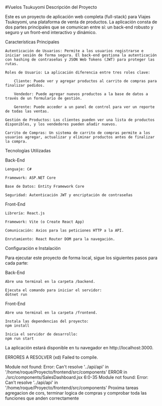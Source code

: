 #Vuelos Tsukuyomi
Descripción del Proyecto

Este es un proyecto de aplicación web completa (full-stack) para Viajes Tsukoyomi, una plataforma de venta de productos. La aplicación consta de dos partes principales que se comunican entre sí: un back-end robusto y seguro y un front-end interactivo y dinámico.

Características Principales

    Autenticación de Usuarios: Permite a los usuarios registrarse e iniciar sesión de forma segura. El back-end gestiona la autenticación con hashing de contraseñas y JSON Web Tokens (JWT) para proteger las rutas.

    Roles de Usuario: La aplicación diferencia entre tres roles clave:

        Cliente: Puede ver y agregar productos al carrito de compras para finalizar pedidos.

        Vendedor: Puede agregar nuevos productos a la base de datos a través de un formulario de gestión.

        Gerente: Puede acceder a un panel de control para ver un reporte de todas las ventas.

    Gestión de Productos: Los clientes pueden ver una lista de productos disponibles, y los vendedores pueden añadir nuevos.

    Carrito de Compras: Un sistema de carrito de compras permite a los usuarios agregar, actualizar y eliminar productos antes de finalizar la compra.

Tecnologías Utilizadas

Back-End

    Lenguaje: C#

    Framework: ASP.NET Core

    Base de Datos: Entity Framework Core

    Seguridad: Autenticación JWT y encriptación de contraseñas

Front-End

    Librería: React.js

    Framework: Vite (o Create React App)

    Comunicación: Axios para las peticiones HTTP a la API.

    Enrutamiento: React Router DOM para la navegación.

Configuración e Instalación

Para ejecutar este proyecto de forma local, sigue los siguientes pasos para cada parte:

Back-End

    Abre una terminal en la carpeta /backend.

    Ejecuta el comando para iniciar el servidor:
    dotnet run

Front-End

    Abre una terminal en la carpeta /frontend.

    Instala las dependencias del proyecto:
    npm install

    Inicia el servidor de desarrollo:
    npm run start

La aplicación estará disponible en tu navegador en http://localhost:3000.

ERRORES A RESOLVER (xd)
Failed to compile.

Module not found: Error: Can't resolve '../api/api' in '/home/roque/Proyecto/frontend/src/components'
ERROR in ./src/components/SalesDashboard.jsx 6:0-35
Module not found: Error: Can't resolve '../api/api' in '/home/roque/Proyecto/frontend/src/components'
Proxima tareas 
agregacion de cors, terminar logica de compras y comprobar toda las funciones que anden correctamente
